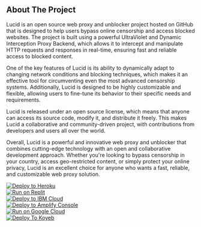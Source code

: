 ## About The Project

Lucid is an open source web proxy and unblocker project hosted on GitHub that is designed to help users bypass online censorship and access blocked websites. The project is built using a powerful UltraViolet and Dynamic Interception Proxy Backend, which allows it to intercept and manipulate HTTP requests and responses in real-time, ensuring fast and reliable access to blocked content.

One of the key features of Lucid is its ability to dynamically adapt to changing network conditions and blocking techniques, which makes it an effective tool for circumventing even the most advanced censorship systems. Additionally, Lucid is designed to be highly customizable and flexible, allowing users to fine-tune its behavior to their specific needs and requirements.

Lucid is released under an open source license, which means that anyone can access its source code, modify it, and distribute it freely. This makes Lucid a collaborative and community-driven project, with contributions from developers and users all over the world.

Overall, Lucid is a powerful and innovative web proxy and unblocker that combines cutting-edge technology with an open and collaborative development approach. Whether you're looking to bypass censorship in your country, access geo-restricted content, or simply protect your online privacy, Lucid is an excellent choice for anyone who wants a fast, reliable, and customizable web proxy solution.

[![Deploy to Heroku](https://raw.githubusercontent.com/BinBashBanana/deploy-buttons/master/buttons/remade/heroku.svg)](https://heroku.com/deploy/?template=https://github.com/novarepo/Lucid-Node)
<br>
[![Run on Replit](https://raw.githubusercontent.com/BinBashBanana/deploy-buttons/master/buttons/remade/replit.svg)](https://replit.com/github/novarepo/Lucid-Node)
<br>
[![Deploy to IBM Cloud](https://raw.githubusercontent.com/BinBashBanana/deploy-buttons/master/buttons/remade/ibmcloud.svg)](https://cloud.ibm.com/devops/setup/deploy?repository=https://github.com/novarepo/Lucid-Node)
<br>
[![Deploy to Amplify Console](https://raw.githubusercontent.com/BinBashBanana/deploy-buttons/master/buttons/remade/amplifyconsole.svg)](https://console.aws.amazon.com/amplify/home#/deploy?repo=https://github.com/novarepo/Lucid-Node)
<br>
[![Run on Google Cloud](https://raw.githubusercontent.com/BinBashBanana/deploy-buttons/master/buttons/remade/googlecloud.svg)](https://deploy.cloud.run/?git_repo=https://github.com/novarepo/Lucid-Node)
<br>
[![Deploy To Koyeb](https://binbashbanana.github.io/deploy-buttons/buttons/remade/koyeb.svg)](https://app.koyeb.com/deploy?type=git&repository=github.com/novarepo/Lucid-Node&branch=master&name=Lucid-Node)

